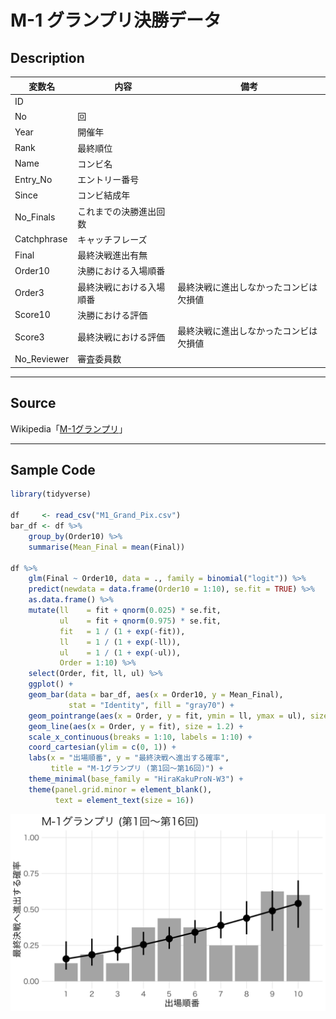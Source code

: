 # M-1 グランプリ決勝データ

## Description

|変数名|内容|備考|
|---|---|---|
|ID|||
|No|回||
|Year|開催年||
|Rank|最終順位||
|Name|コンビ名||
|Entry_No|エントリー番号||
|Since|コンビ結成年||
|No_Finals|これまでの決勝進出回数||
|Catchphrase|キャッチフレーズ||
|Final|最終決戦進出有無||
|Order10|決勝における入場順番||
|Order3|最終決戦における入場順番|最終決戦に進出しなかったコンビは欠損値|
|Score10|決勝における評価||
|Score3|最終決戦における評価|最終決戦に進出しなかったコンビは欠損値|
|No_Reviewer|審査委員数||

---

## Source

Wikipedia「[M-1グランプリ](https://ja.wikipedia.org/wiki/M-1%E3%82%B0%E3%83%A9%E3%83%B3%E3%83%97%E3%83%AA)」

---

## Sample Code

```r
library(tidyverse)

df     <- read_csv("M1_Grand_Pix.csv")
bar_df <- df %>%
    group_by(Order10) %>%
    summarise(Mean_Final = mean(Final))

df %>% 
    glm(Final ~ Order10, data = ., family = binomial("logit")) %>% 
    predict(newdata = data.frame(Order10 = 1:10), se.fit = TRUE) %>% 
    as.data.frame() %>% 
    mutate(ll    = fit + qnorm(0.025) * se.fit, 
           ul    = fit + qnorm(0.975) * se.fit,
           fit   = 1 / (1 + exp(-fit)), 
           ll    = 1 / (1 + exp(-ll)), 
           ul    = 1 / (1 + exp(-ul)),
           Order = 1:10) %>% 
    select(Order, fit, ll, ul) %>%
    ggplot() +
    geom_bar(data = bar_df, aes(x = Order10, y = Mean_Final), 
             stat = "Identity", fill = "gray70") +
    geom_pointrange(aes(x = Order, y = fit, ymin = ll, ymax = ul), size = 1.2) +
    geom_line(aes(x = Order, y = fit), size = 1.2) +
    scale_x_continuous(breaks = 1:10, labels = 1:10) +
    coord_cartesian(ylim = c(0, 1)) +
    labs(x = "出場順番", y = "最終決戦へ進出する確率",
         title = "M-1グランプリ (第1回〜第16回)") +
    theme_minimal(base_family = "HiraKakuProN-W3") +
    theme(panel.grid.minor = element_blank(),
          text = element_text(size = 16))
```

![サンプル](/Figs/M1.png)
